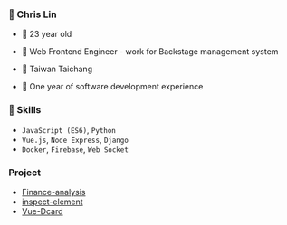 ### 🦈 Chris Lin 
- 🎂  23 year old

- 🌿  Web Frontend Engineer - work for Backstage management system

- 🍁  Taiwan Taichang

- 💼  One year of software development experience

### 🚀 Skills 
- `JavaScript (ES6)`, `Python`
- `Vue.js`, `Node Express`, `Django`
- `Docker`, `Firebase`, `Web Socket`

### Project
- [Finance-analysis](https://chrislin1997.github.io/finance-analysis/)
- [inspect-element](https://chrome.google.com/webstore/detail/inspect-element/flgcpmeleoikcibkiaiindbcjeldcogp)
- [Vue-Dcard](https://chrislin1997.github.io/Vue-Dcard/)
